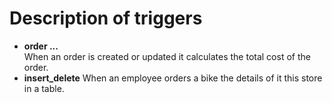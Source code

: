 # Description of triggers
- **order ...**  
When an order is created or updated it calculates the total cost of the order.
- **insert_delete**
When an employee orders a bike the details of it this store in a table.
